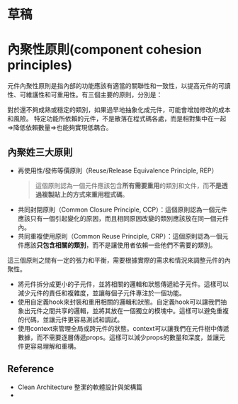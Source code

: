 # 草稿
# 內聚性原則(component cohesion principles)
元件內聚性原則是指內部的功能應該有適當的關聯性和一致性，以提高元件的可讀性、可維護性和可重用性。有三個主要的原則，分別是：

對於還不夠成熟或穩定的類別，如果過早地抽象化成元件，可能會增加修改的成本和風險。
特定功能所依賴的元件，不是散落在程式碼各處，而是相對集中在一起=>降低依賴數量=>也能夠實現低耦合。
## 內聚姓三大原則
- 再使用性/發佈等價原則（Reuse/Release Equivalence Principle, REP）
  > 這個原則認為一個元件應該包含**所有需要重用**的類別和文件，而**不是透過複製貼上的方式來重用程式碼**。
- 共同封閉原則（Common Closure Principle, CCP）：這個原則認為一個元件應該只有一個引起變化的原因，而且相同原因改變的類別應該放在同一個元件內。
- 共同重複使用原則（Common Reuse Principle, CRP）：這個原則認為一個元件應該**只包含相關的類別**，而不是讓使用者依賴一些他們不需要的類別。

這三個原則之間有一定的張力和平衡，需要根據實際的需求和情況來調整元件的內聚性。


- 將元件拆分成更小的子元件，並將相關的邏輯和狀態傳遞給子元件。這樣可以減少元件的責任和複雜度，並讓每個子元件專注於一個功能。
- 使用自定義hook來封裝和重用相關的邏輯和狀態。自定義hook可以讓我們抽象出元件之間共享的邏輯，並將其放在一個獨立的模塊中。這樣可以避免重複的代碼，並讓元件更容易測試和調試。
- 使用context來管理全局或跨元件的狀態。context可以讓我們在元件樹中傳遞數據，而不需要逐層傳遞props。這樣可以減少props的數量和深度，並讓元件更容易理解和重構。


## Reference
 - Clean Architecture 整潔的軟體設計與架構篇
 - [](https://ithelp.ithome.com.tw/articles/10254888)